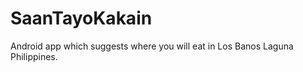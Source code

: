 SaanTayoKakain
==============
Android app which suggests where you will eat in Los Banos Laguna Philippines.

